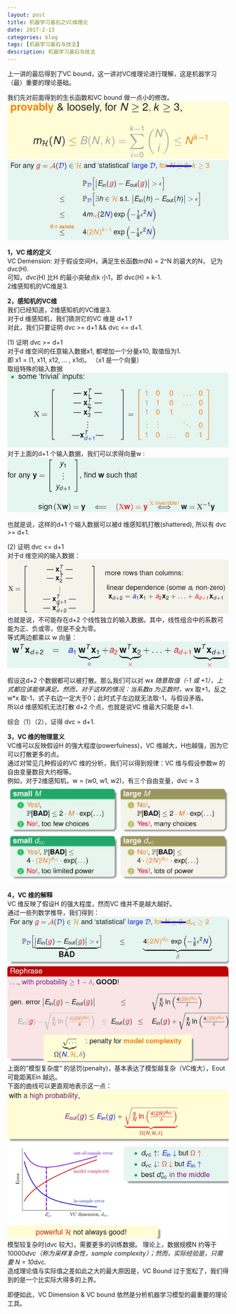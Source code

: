 ```yaml
---
layout: post
title: 机器学习基石之VC维理论
date: 2017-2-13
categories: blog
tags: [机器学习基石与技法]
description: 机器学习基石与技法
---
```


上一讲的最后得到了VC bound，这一讲对VC维理论进行理解，这是机器学习（最）重要的理论基础。

我们先对前面得到的生长函数和VC bound 做一点小的修改。
![](https://raw.githubusercontent.com/whuhan2013/myImage/master/foundation/chapter7/p1.jpg)
![](https://raw.githubusercontent.com/whuhan2013/myImage/master/foundation/chapter7/p2.jpg)

**1，VC 维的定义**               
VC Demension: 对于假设空间H，满足生长函数m(N) = 2^N 的最大的N， 记为dvc(H).           
可知，dvc(H) 比H 的最小突破点k 小1，即 dvc(H) = k-1.             
2维感知机的VC维是3.                 

**2，感知机的VC维**                
我们已经知道，2维感知机的VC维是3.           
对于d 维感知机，我们猜测它的VC 维是 d+1 ?         
对此，我们只要证明 dvc >= d+1 && dvc <= d+1.              

(1) 证明 dvc >= d+1                           
对于d 维空间的任意输入数据x1, 都增加一个分量x10, 取值恒为1.          
即 x1 = (1, x11, x12, ... , x1d)。  （x1 是一个向量）            
取组特殊的输入数据             
![](https://raw.githubusercontent.com/whuhan2013/myImage/master/foundation/chapter7/p3.jpg)
对于上面的d+1 个输入数据，我们可以求得向量w :       
![](https://raw.githubusercontent.com/whuhan2013/myImage/master/foundation/chapter7/p4.jpg)

也就是说，这样的d+1 个输入数据可以被d 维感知机打散(shattered), 所以有 dvc >= d+1.

(2) 证明 dvc <= d+1         
对于d 维空间的输入数据：         
![](https://raw.githubusercontent.com/whuhan2013/myImage/master/foundation/chapter7/p5.jpg)
也就是说，不可能存在d+2 个线性独立的输入数据。其中，线性组合中的系数可能为正、负或零，但是不全为零。       
等式两边都乘以 w 向量：       
![](https://raw.githubusercontent.com/whuhan2013/myImage/master/foundation/chapter7/p6.jpg)

假设这d+2 个数据都可以被打散。那么我们可以对 w*x 随意取值（-1 或 +1），上式都应该能够满足。然而，对于这样的情况：当系数a 为正数时，w*x 取+1，反之w*x 取-1，式子右边一定大于0；此时式子左边就无法取-1，与假设矛盾。           
所以d 维感知机无法打散 d+2 个点，也就是说VC 维最大只能是 d+1.

综合（1）（2），证得 dvc = d+1.

**3，VC 维的物理意义**       
VC维可以反映假设H 的强大程度(powerfulness)，VC 维越大，H也越强，因为它可以打散更多的点。           
通过对常见几种假设的VC 维的分析，我们可以得到规律：VC 维与假设参数w 的自由变量数目大约相等。            
例如，对于2维感知机，w = (w0, w1, w2)，有三个自由变量，dvc = 3          
![](https://raw.githubusercontent.com/whuhan2013/myImage/master/foundation/chapter7/p7.png)       

**4，VC 维的解释**       
VC 维反映了假设H 的强大程度，然而VC 维并不是越大越好。       
通过一些列数学推导，我们得到：      
![](https://raw.githubusercontent.com/whuhan2013/myImage/master/foundation/chapter7/p8.jpg)
上面的”模型复杂度“ 的惩罚(penalty)，基本表达了模型越复杂（VC维大），Eout 可能距离Ein 越远。       
下面的曲线可以更直观地表示这一点：         
![](https://raw.githubusercontent.com/whuhan2013/myImage/master/foundation/chapter7/p9.jpg)       
模型较复杂时(dvc 较大)，需要更多的训练数据。 理论上，数据规模N 约等于 10000*dvc（称为采样复杂性，sample complexity）；然而，实际经验是，只需要 N = 10*dvc.                 
造成理论值与实际值之差如此之大的最大原因是，VC Bound 过于宽松了，我们得到的是一个比实际大得多的上界。       

即便如此，VC Dimension & VC bound 依然是分析机器学习模型的最重要的理论工具。
